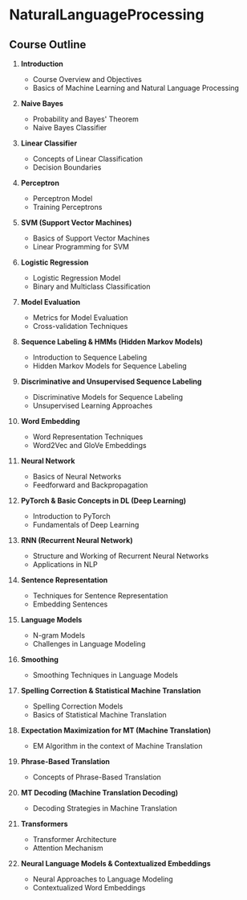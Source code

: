 # NaturalLanguageProcessing
## Course Outline

1. **Introduction**
   - Course Overview and Objectives
   - Basics of Machine Learning and Natural Language Processing

2. **Naive Bayes**
   - Probability and Bayes' Theorem
   - Naive Bayes Classifier

3. **Linear Classifier**
   - Concepts of Linear Classification
   - Decision Boundaries

4. **Perceptron**
   - Perceptron Model
   - Training Perceptrons

5. **SVM (Support Vector Machines)**
   - Basics of Support Vector Machines
   - Linear Programming for SVM

6. **Logistic Regression**
   - Logistic Regression Model
   - Binary and Multiclass Classification

7. **Model Evaluation**
   - Metrics for Model Evaluation
   - Cross-validation Techniques

8. **Sequence Labeling & HMMs (Hidden Markov Models)**
   - Introduction to Sequence Labeling
   - Hidden Markov Models for Sequence Labeling

9. **Discriminative and Unsupervised Sequence Labeling**
   - Discriminative Models for Sequence Labeling
   - Unsupervised Learning Approaches

10. **Word Embedding**
    - Word Representation Techniques
    - Word2Vec and GloVe Embeddings

11. **Neural Network**
    - Basics of Neural Networks
    - Feedforward and Backpropagation

12. **PyTorch & Basic Concepts in DL (Deep Learning)**
    - Introduction to PyTorch
    - Fundamentals of Deep Learning

13. **RNN (Recurrent Neural Network)**
    - Structure and Working of Recurrent Neural Networks
    - Applications in NLP

14. **Sentence Representation**
    - Techniques for Sentence Representation
    - Embedding Sentences

15. **Language Models**
    - N-gram Models
    - Challenges in Language Modeling

16. **Smoothing**
    - Smoothing Techniques in Language Models

17. **Spelling Correction & Statistical Machine Translation**
    - Spelling Correction Models
    - Basics of Statistical Machine Translation

18. **Expectation Maximization for MT (Machine Translation)**
    - EM Algorithm in the context of Machine Translation

19. **Phrase-Based Translation**
    - Concepts of Phrase-Based Translation

20. **MT Decoding (Machine Translation Decoding)**
    - Decoding Strategies in Machine Translation

21. **Transformers**
    - Transformer Architecture
    - Attention Mechanism

22. **Neural Language Models & Contextualized Embeddings**
    - Neural Approaches to Language Modeling
    - Contextualized Word Embeddings
